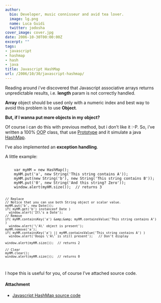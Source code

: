 ```yaml
---
author:
  bio: Developer, music connisseur and avid tea lover.
  image: lg.png
  name: Luca Guidi
  twitter: jodosha
cover_image: cover.jpg
date: 2006-10-30T00:00:00Z
excerpt: ""
tags:
- javascript
- hashmap
- hash
- java
title: Javascript HashMap
url: /2006/10/30/javascript-hashmap/
---
```


<p><p lang="en">Reading around i&#8217;ve discovered that Javascript associative arrays returns unpredictable results, i.e. <strong>length</strong> param is not correctly handled.</p>
<p lang="en"><strong>Array</strong> object should be used only with a numeric index and best way to avoid this problem is to use <strong>Object</strong>.</p>
<p lang="en"><strong>But, if I wanna put more objects in my object?</strong></p>
<p lang="en">Of course i can do this with previous method, but i don&#8217;t like it :-P. So, i&#8217;ve written a 100% <acronym title="Object Oriented Programming">OOP</acronym> class, that use <a class="liexternal" href="http://prototypejs.org">Prototype</a> and it simulate a java <a class="liexternal" href="http://java.sun.com/j2se/1.4.2/docs/api/java/util/HashMap.html">HashMap</a>.</p>
<p lang="en">I&#8217;ve also implemented an <strong>exception handling</strong>.</p>
<p lang="en">A little example:</p>

<code class="javascript">
    var myHM = new HashMap();
    myHM.put('a', new String('This string contains A'));
    myHM.put(new String('b'), new String('This string contains B'));
    myHM.put('0', new String('And this string? Zero'));
    window.alert(myHM.size());  // returns 3

    // Replace
    // Notice that you can use both String object or scalar value.
    myHM.put('b', new Date());
    if( myHM.get('b') instanceof Date )
      window.alert('It\'s a Date');
    // Remove
    if( myHM.containsKey('a') &amp;&amp; myHM.containsValue('This string contains A') )
      window.alert('\'A\' object is present');
    myHM.remove('a');
    if( myHM.containsKey('a') || myHM.containsValue('This string contains A') )
      window.alert('Ooops \'A\' is still present');   // Don't display

    window.alert(myHM.size());  // returns 2

    // Clear
    myHM.clear();
    window.alert(myHM.size());  // returns 0
</code>

<p lang="en">I hope this is useful for you, of course I&#8217;ve attached source code.</p>

<div class="biblio">
<h4>Attachment</h4>
<ul><li><a href="/wp-content/uploads/2006/10/js_hashmap.tar.gz">Javascript HashMap source code</a></li>
</ul></div></p>
